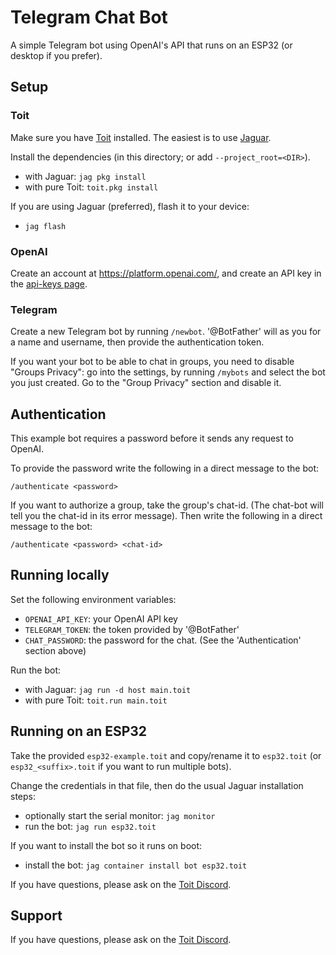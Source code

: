 # Telegram Chat Bot

A simple Telegram bot using OpenAI's API that runs on an ESP32 (or
  desktop if you prefer).

## Setup
### Toit
Make sure you have [Toit](toitlang.org) installed. The easiest is to use
  [Jaguar](https://github.com/toitlang/jaguar).

Install the dependencies (in this directory; or add `--project_root=<DIR>`).
- with Jaguar: `jag pkg install`
- with pure Toit: `toit.pkg install`

If you are using Jaguar (preferred), flash it to your device:
- `jag flash`

### OpenAI
Create an account at https://platform.openai.com/, and create an API key
in the [api-keys page](https://platform.openai.com/account/api-keys).

### Telegram
Create a new Telegram bot by running `/newbot`. '@BotFather' will as you
for a name and username, then provide the authentication token.

If you want your bot to be able to chat in groups, you need to disable
"Groups Privacy": go into the settings, by running `/mybots` and select
the bot you just created. Go to the "Group Privacy" section and disable
it.

## Authentication
This example bot requires a password before it sends any request to OpenAI.

To provide the password write the following in a direct message to the bot:
```
/authenticate <password>
```

If you want to authorize a group, take the group's chat-id. (The chat-bot
will tell you the chat-id in its error message). Then write the following
in a direct message to the bot:
```
/authenticate <password> <chat-id>
```

## Running locally
Set the following environment variables:
- `OPENAI_API_KEY`: your OpenAI API key
- `TELEGRAM_TOKEN`: the token provided by '@BotFather'
- `CHAT_PASSWORD`: the password for the chat. (See the 'Authentication'
  section above)

Run the bot:
- with Jaguar: `jag run -d host main.toit`
- with pure Toit: `toit.run main.toit`

## Running on an ESP32
Take the provided `esp32-example.toit` and copy/rename it to
`esp32.toit` (or `esp32_<suffix>.toit` if you want to
run multiple bots).

Change the credentials in that file, then do the usual Jaguar installation
steps:
* optionally start the serial monitor: `jag monitor`
* run the bot: `jag run esp32.toit`

If you want to install the bot so it runs on boot:
* install the bot: `jag container install bot esp32.toit`

If you have questions, please ask on the [Toit Discord](https://discord.gg/Q7Y9VQ5nh2).

## Support
If you have questions, please ask on the [Toit Discord](https://discord.gg/Q7Y9VQ5nh2).
